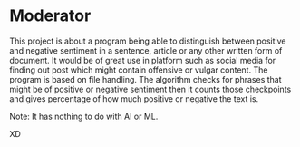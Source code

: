 # Moderator

This project is about a program being able to distinguish between positive and negative sentiment in a sentence, article or any other written form of document. 
It would be of great use in platform such as social media for finding out post which might contain offensive or vulgar content. 
The program is based on file handling. 
The algorithm checks for phrases that might be of positive or negative sentiment then it counts those checkpoints and gives percentage of how much positive or negative the text is.

Note: It has nothing to do with AI or ML.

XD
